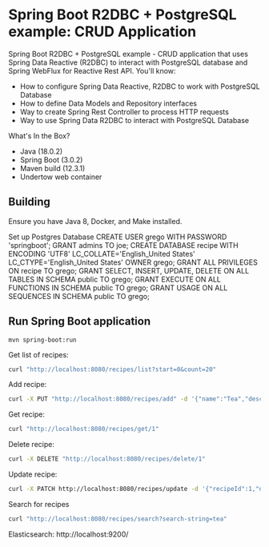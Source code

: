 # Spring Boot R2DBC + PostgreSQL example: CRUD Application

Spring Boot R2DBC + PostgreSQL example - CRUD application that uses Spring Data Reactive (R2DBC) to interact with PostgreSQL database and Spring WebFlux for Reactive Rest API. You'll know:
- How to configure Spring Data Reactive, R2DBC to work with PostgreSQL Database
- How to define Data Models and Repository interfaces
- Way to create Spring Rest Controller to process HTTP requests
- Way to use Spring Data R2DBC to interact with PostgreSQL Database

What's In the Box?

* Java (18.0.2)
* Spring Boot (3.0.2)
* Maven build (12.3.1)
* Undertow web container

## Building
Ensure you have Java 8, Docker, and Make installed.

Set up Postgres Database
CREATE USER grego WITH PASSWORD 'springboot';
GRANT admins TO joe;
CREATE DATABASE recipe WITH ENCODING 'UTF8' LC_COLLATE='English_United States' LC_CTYPE='English_United States' OWNER grego;
GRANT ALL PRIVILEGES ON recipe TO grego;
GRANT SELECT, INSERT, UPDATE, DELETE ON ALL TABLES IN SCHEMA public TO grego;
GRANT EXECUTE ON ALL FUNCTIONS IN SCHEMA public TO grego;
GRANT USAGE ON ALL SEQUENCES IN SCHEMA public TO grego;

## Run Spring Boot application
```
mvn spring-boot:run
```

Get list of recipes:
```bash
curl "http://localhost:8080/recipes/list?start=0&count=20"
```

Add recipe:
```bash
curl -X PUT "http://localhost:8080/recipes/add" -d '{"name":"Tea","description":"cup of tea","ingredients":[{"quantitySpecifier":"Cup","quantity":1.0,"ingredient":"water"}, {"quantitySpecifier":"Teaspoon","quantity":1.0,"ingredient":"tea"}],"instructions":[{"instruction":"add tea to hot water"}]}' -H "Content-Type: application/json"
```

Get recipe:
```bash
curl "http://localhost:8080/recipes/get/1"
```

Delete recipe:

```bash
curl -X DELETE "http://localhost:8080/recipes/delete/1"
```

Update recipe:

```bash
curl -X PATCH http://localhost:8080/recipes/update -d '{"recipeId":1,"name":"chili","description":"homemade","ingredients":[{"recipeId":1,"ingredientNumber":1,"quantitySpecifier":"Cup","quantity":1.0,"ingredient":"beer"}],"instructions":[{"recipeId":1,"instructionNumber":1,"instruction":"add beer"}]}' -H "Content-Type: application/json"
```

Search for recipes
```bash
curl "http://localhost:8080/recipes/search?search-string=tea"
```
Elasticsearch:  http://localhost:9200/